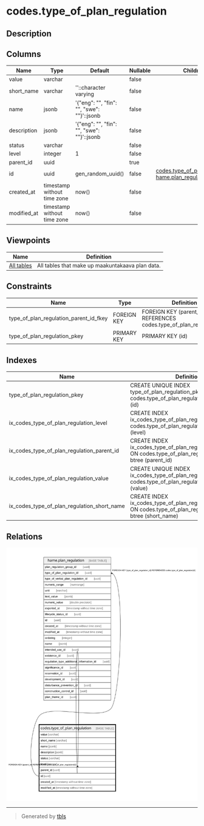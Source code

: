 # codes.type_of_plan_regulation

## Description

## Columns

| Name | Type | Default | Nullable | Children | Parents | Comment |
| ---- | ---- | ------- | -------- | -------- | ------- | ------- |
| value | varchar |  | false |  |  |  |
| short_name | varchar | ''::character varying | false |  |  |  |
| name | jsonb | '{"eng": "", "fin": "", "swe": ""}'::jsonb | false |  |  |  |
| description | jsonb | '{"eng": "", "fin": "", "swe": ""}'::jsonb | false |  |  |  |
| status | varchar |  | false |  |  |  |
| level | integer | 1 | false |  |  |  |
| parent_id | uuid |  | true |  | [codes.type_of_plan_regulation](codes.type_of_plan_regulation.md) |  |
| id | uuid | gen_random_uuid() | false | [codes.type_of_plan_regulation](codes.type_of_plan_regulation.md) [hame.plan_regulation](hame.plan_regulation.md) |  |  |
| created_at | timestamp without time zone | now() | false |  |  |  |
| modified_at | timestamp without time zone | now() | false |  |  |  |

## Viewpoints

| Name | Definition |
| ---- | ---------- |
| [All tables](viewpoint-0.md) | All tables that make up maakuntakaava plan data. |

## Constraints

| Name | Type | Definition |
| ---- | ---- | ---------- |
| type_of_plan_regulation_parent_id_fkey | FOREIGN KEY | FOREIGN KEY (parent_id) REFERENCES codes.type_of_plan_regulation(id) |
| type_of_plan_regulation_pkey | PRIMARY KEY | PRIMARY KEY (id) |

## Indexes

| Name | Definition |
| ---- | ---------- |
| type_of_plan_regulation_pkey | CREATE UNIQUE INDEX type_of_plan_regulation_pkey ON codes.type_of_plan_regulation USING btree (id) |
| ix_codes_type_of_plan_regulation_level | CREATE INDEX ix_codes_type_of_plan_regulation_level ON codes.type_of_plan_regulation USING btree (level) |
| ix_codes_type_of_plan_regulation_parent_id | CREATE INDEX ix_codes_type_of_plan_regulation_parent_id ON codes.type_of_plan_regulation USING btree (parent_id) |
| ix_codes_type_of_plan_regulation_value | CREATE UNIQUE INDEX ix_codes_type_of_plan_regulation_value ON codes.type_of_plan_regulation USING btree (value) |
| ix_codes_type_of_plan_regulation_short_name | CREATE INDEX ix_codes_type_of_plan_regulation_short_name ON codes.type_of_plan_regulation USING btree (short_name) |

## Relations

![er](codes.type_of_plan_regulation.svg)

---

> Generated by [tbls](https://github.com/k1LoW/tbls)
